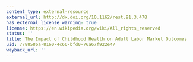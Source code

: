 ```yaml
---
content_type: external-resource
external_url: http://dx.doi.org/10.1162/rest.91.3.478
has_external_license_warning: true
license: https://en.wikipedia.org/wiki/All_rights_reserved
status: ''
title: The Impact of Childhood Health on Adult Labor Market Outcomes
uid: 7788586a-8160-4c66-bfd0-76a67f922e47
wayback_url: ''
---
```

